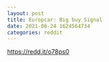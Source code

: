 ```yaml
--- 
layout: post 
title: Europcar: Big buy Signal 
date: 2021-06-24 1624564734 
categories: reddit 
--- 
```

https://redd.it/o78ps0